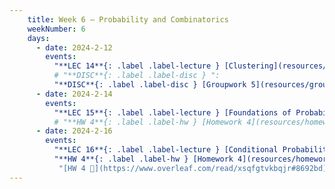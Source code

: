 ```yaml
---
    title: Week 6 – Probability and Combinatorics
    weekNumber: 6
    days:
      - date: 2024-2-12
        events:
          "**LEC 14**{: .label .label-lecture } [Clustering](resources/lecture/lec14.pdf)  [👩‍💻](http://datahub.ucsd.edu/user-redirect/git-sync?repo=https://github.com/dsc-courses/dsc40a-2023-sp&subPath=resources/lecture/lec14/lec14.ipynb) [✏️](resources/lecture/lec14-marked.pdf) [🌋](resources/lecture/neutrino_HPGE.pdf)":
          # "**DISC**{: .label .label-disc } ":
          "**DISC**{: .label .label-disc } [Groupwork 5](resources/groupwork/groupwork5_release.pdf)":
      - date: 2024-2-14
        events:
          "**LEC 15**{: .label .label-lecture } [Foundations of Probability](resources/lecture/lec15.pdf) [✏️](resources/lecture/lec15-marked.pdf)":
          # "**HW 4**{: .label .label-hw } [Homework 4](resources/homework/hw4/homework4.pdf) [🍃](https://www.overleaf.com/read/zrhbfxsbqdrj)":
      - date: 2024-2-16
        events:
          "**LEC 16**{: .label .label-lecture } [Conditional Probability, Sequences and Permutations](resources/lecture/lec16.pdf) [✏️](resources/lecture/lec16-marked.pdf) ":
          "**HW 4**{: .label .label-hw } [Homework 4](resources/homework/hw4/hw4.pdf)":
           "[HW 4 🍃](https://www.overleaf.com/read/xsqfgtvkbqjr#8692bd)"
---
```

